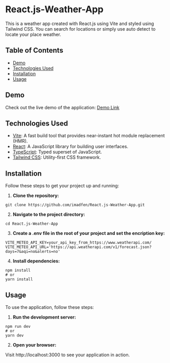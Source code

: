 # React.js-Weather-App

This is a weather app created with React.js using Vite and styled using Tailwind CSS.
You can search for locations or simply use auto detect to locate your place weather.

## Table of Contents

- [Demo](#demo)
- [Technologies Used](#technologies-used)
- [Installation](#installation)
- [Usage](#usage)

## Demo

Check out the live demo of the application: [Demo Link](https://react-js-weather-app-roan.vercel.app/)


## Technologies Used

- [Vite](https://vitejs.dev/): A fast build tool that provides near-instant hot module replacement (HMR).
- [React](https://reactjs.org/): A JavaScript library for building user interfaces.
- [TypeScript](https://www.typescriptlang.org/): Typed superset of JavaScript.
- [Tailwind CSS](https://tailwindcss.com/): Utility-first CSS framework.

## Installation

Follow these steps to get your project up and running:

1. **Clone the repository:**
```bach
git clone https://github.com/imadfen/React.js-Weather-App.git
```
   
2. **Navigate to the project directory:**
```bach
cd React.js-Weather-App
```

3. **Create a .env file in the root of your project and set the encription key:**

```env
VITE_METEO_API_KEY=your_api_key_from_https://www.weatherapi.com/
VITE_METEO_API_URL='https://api.weatherapi.com/v1/forecast.json?days=7&aqi=no&alerts=no'
```

4. **Install dependencies:**
```bach
npm install
# or
yarn install
```

## Usage

To use the application, follow these steps:

1. **Run the development server:**
```bach
npm run dev
# or
yarn dev
```

2. **Open your browser:**

Visit http://localhost:3000 to see your application in action.
